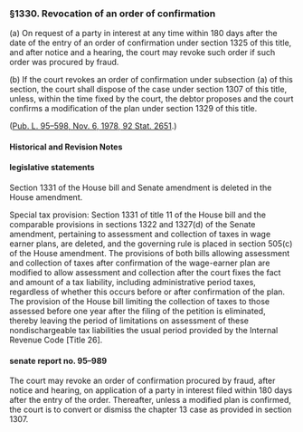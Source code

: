 ### §1330. Revocation of an order of confirmation ###

[]()

(a) On request of a party in interest at any time within 180 days after the date of the entry of an order of confirmation under section 1325 of this title, and after notice and a hearing, the court may revoke such order if such order was procured by fraud.

[]()

(b) If the court revokes an order of confirmation under subsection (a) of this section, the court shall dispose of the case under section 1307 of this title, unless, within the time fixed by the court, the debtor proposes and the court confirms a modification of the plan under section 1329 of this title.

([Pub. L. 95–598, Nov. 6, 1978, 92 Stat. 2651](/statviewer.htm?volume=92&page=2651).)

#### Historical and Revision Notes ####

#### legislative statements ####

Section 1331 of the House bill and Senate amendment is deleted in the House amendment.

Special tax provision: Section 1331 of title 11 of the House bill and the comparable provisions in sections 1322 and 1327(d) of the Senate amendment, pertaining to assessment and collection of taxes in wage earner plans, are deleted, and the governing rule is placed in section 505(c) of the House amendment. The provisions of both bills allowing assessment and collection of taxes after confirmation of the wage-earner plan are modified to allow assessment and collection after the court fixes the fact and amount of a tax liability, including administrative period taxes, regardless of whether this occurs before or after confirmation of the plan. The provision of the House bill limiting the collection of taxes to those assessed before one year after the filing of the petition is eliminated, thereby leaving the period of limitations on assessment of these nondischargeable tax liabilities the usual period provided by the Internal Revenue Code [Title 26].

#### senate report no. 95–989 ####

The court may revoke an order of confirmation procured by fraud, after notice and hearing, on application of a party in interest filed within 180 days after the entry of the order. Thereafter, unless a modified plan is confirmed, the court is to convert or dismiss the chapter 13 case as provided in section 1307.